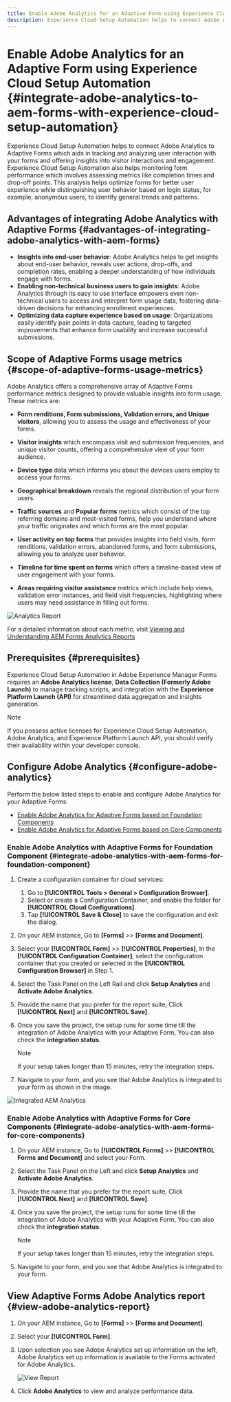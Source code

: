 ```yaml
---
title: Enable Adobe Analytics for an Adaptive Form using Experience Cloud Setup Automation
description: Experience Cloud Setup Automation helps to connect Adobe Analytics to Adaptive Form. It helps in tracking and analyzing user interaction with Adaptive Form, offering insights into visitor interactions and engagement.
---
```


# Enable Adobe Analytics for an Adaptive Form using Experience Cloud Setup Automation {#integrate-adobe-analytics-to-aem-forms-with-experience-cloud-setup-automation}

Experience Cloud Setup Automation helps to connect Adobe Analytics to Adaptive Forms which aids in tracking and analyzing user interaction with your forms and offering insights into visitor interactions and engagement. Experience Cloud Setup Automation also helps monitoring form performance which involves assessing metrics like completion times and drop-off points. This analysis helps optimize forms for better user experience while distinguishing user behavior based on login status, for example, anonymous users, to identify general trends and patterns.

## Advantages of integrating Adobe Analytics with Adaptive Forms {#advantages-of-integrating-adobe-analytics-with-aem-forms}

* **Insights into end-user behavior**: Adobe Analytics helps to get insights about end-user behavior,  reveals user actions, drop-offs, and completion rates, enabling a deeper understanding of how individuals engage with forms.
* **Enabling non-technical business users to gain insights**: Adobe Analytics through its easy to use interface empowers even non-technical users to access and interpret form usage data, fostering data-driven decisions for enhancing enrollment experiences.
* **Optimizing data capture experience based on usage**: Organizations easily identify pain points in data capture, leading to targeted improvements that enhance form usability and increase successful submissions.

## Scope of Adaptive Forms usage metrics {#scope-of-adaptive-forms-usage-metrics}

Adobe Analytics offers a comprehensive array of Adaptive Forms performance metrics designed to provide valuable insights into form usage. These metrics are:

* **Form renditions, Form submissions, Validation errors, and Unique visitors**, allowing you to assess the usage and effectiveness of your forms.

* **Visitor insights** which encompass visit and submission frequencies, and unique visitor counts, offering a comprehensive view of your form audience.

* **Device type** data which informs you about the devices users employ to access your forms.

* **Geographical breakdown** reveals the regional distribution of your form users.

* **Traffic sources** and **Popular forms** metrics which consist of the top referring domains and most-visited forms, help you understand where your traffic originates and which forms are the most popular.

* **User activity on top forms** that provides insights into field visits, form renditions, validation errors, abandoned forms, and form submissions, allowing you to analyze user behavior.

* **Timeline for time spent on forms** which offers a timeline-based view of user engagement with your forms.

* **Areas requiring visitor assistance** metrics which include help views, validation error instances, and field visit frequencies, highlighting where users may need assistance in filling out forms.

![Analytics Report](assets/analytics-report.png)


For a detailed information about each metric, visit [Viewing and Understanding AEM Forms Analytics Reports](/help/forms/view-understand-aem-forms-analytics-reports.md)

## Prerequisites {#prerequisites}

<!--
Analytics, Data Collection (Formerly Adobe Launch), and Experience Manager (experience.adobe.com)
-->

Experience Cloud Setup Automation in Adobe Experience Manager Forms requires an **Adobe Analytics license**, **Data Collection (Formerly Adobe Launch)** to manage tracking scripts, and integration with the **Experience Platform Launch (API)** for streamlined data aggregation and insights generation.

<!-- 

When you have access to the above applications, you can visit the developer console and search your project with the program id and author id of your AEM instance, and ensure that you have Experience Cloud Setup Automation, Adobe Analytics, and Experience Platform Launch API are included in the corresponding AEM developer console as shown in the image below.

![Prerequiste Forms Analytics Integration](assets/analytics-aem.png)

-->

>[!NOTE]
> If you possess active licenses for Experience Cloud Setup Automation, Adobe Analytics, and Experience Platform Launch API, you should verify their availability within your developer console.


<!-- For more information about your available integrations, see [troubleshooting Adaptive Forms with Analytics Integration](https://experienceleague.adobe.com/docs/experience-manager-65/forms/integrate-aem-forms-with-experience-cloud-solutions/view-understand-aem-forms-analytics-reports.html)
-->

## Configure Adobe Analytics {#configure-adobe-analytics}

Perform the below listed steps to enable and configure Adobe Analytics for your Adaptive Forms:

* [Enable Adobe Analytics for Adaptive Forms based on Foundation Components](#integrate-adobe-analytics-with-aem-forms-for-foundation-component)
* [Enable Adobe Analytics for Adaptive Forms based on Core Components](#integrate-adobe-analytics-with-aem-forms-for-core-components)

### Enable Adobe Analytics with Adaptive Forms for Foundation Component {#integrate-adobe-analytics-with-aem-forms-for-foundation-component}

1. Create a configuration container for cloud services:
    1. Go to **[!UICONTROL Tools > General > Configuration Browser]**.
    1. Select or create a Configuration Container, and enable the folder for **[!UICONTROL Cloud Configurations]**.
    1. Tap **[!UICONTROL Save & Close]** to save the configuration and exit the dialog.
1. On your AEM instance, Go to **[Forms]** >> **[Forms and Document]**.
1. Select your **[!UICONTROL Form]** >> **[!UICONTROL Properties]**, In the **[!UICONTROL Configuration Container]**, select the configuration container that you created or selected in the **[!UICONTROL Configuration Browser]** in Step 1.
1. Select the Task Panel on the Left Rail and click **Setup Analytics** and **Activate Adobe Analytics**.
1. Provide the name that you prefer for the report suite, Click **[!UICONTROL Next]** and **[!UICONTROL Save]**.
1. Once you save the project, the setup runs for some time till the  integration of Adobe Analytics with your Adaptive Form, You can also check the **integration status**.

    >[!NOTE] 
    >
    >If your setup takes longer than 15 minutes, retry the integration steps.

1. Navigate to your form, and you see that Adobe Analytics is integrated to your form as shown in the image.

![Integrated AEM Analytics](assets/analytics-aem-integrated.png)

### Enable Adobe Analytics with Adaptive Forms for Core Components {#integrate-adobe-analytics-with-aem-forms-for-core-components}

1. On your AEM instance, Go to **[!UICONTROL Forms]** >> **[!UICONTROL Forms and Document]** and select your Form.
1. Select the Task Panel on the Left and click **Setup Analytics** and **Activate Adobe Analytics**.
1. Provide the name that you prefer for the report suite, Click **[!UICONTROL Next]** and **[!UICONTROL Save]**.
1. Once you save the project, the setup runs for some time till the  integration of Adobe Analytics with your Adaptive Form, You can also check the **integration status**.

    >[!NOTE] 
    >
    >If your setup takes longer than 15 minutes, retry the integration steps.

1. Navigate to your form, and you see that Adobe Analytics is integrated to your form.

## View Adaptive Forms Adobe Analytics report {#view-adobe-analytics-report}

1. On your AEM instance, Go to **[Forms]** >> **[Forms and Document]**.
1. Select your **[!UICONTROL Form]**.
1. Upon selection you see Adobe Analytics set up information on the left, Adobe Analytics set up information is available to the Forms activated for Adobe Analytics.

    ![View Report](assets/activ-aa.png)

1. Click **Adobe Analytics** to view and analyze performance data.
 
